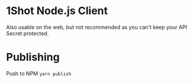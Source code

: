# 1Shot Node.js Client
Also usable on the web, but not recommended as you can't keep your API Secret protected.

# Publishing
Push to NPM `yarn publish`
